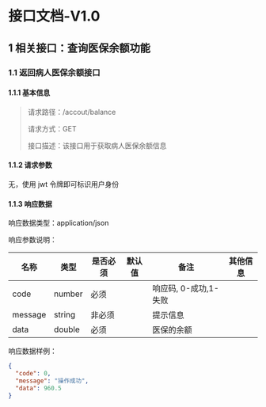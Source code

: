 # 接口文档-V1.0

## 1 相关接口：查询医保余额功能

### 1.1 返回病人医保余额接口

#### 1.1.1 基本信息

> 请求路径：/accout/balance
>
> 请求方式：GET
>
> 接口描述：该接口用于获取病人医保余额信息

#### 1.1.2 请求参数

无，使用 jwt 令牌即可标识用户身份

#### 1.1.3 响应数据

响应数据类型：application/json

响应参数说明：

| 名称    | 类型   | 是否必须 | 默认值 | 备注                  | 其他信息 |
| ------- | ------ | -------- | ------ | --------------------- | -------- |
| code    | number | 必须     |        | 响应码, 0-成功,1-失败 |          |
| message | string | 非必须   |        | 提示信息              |          |
| data    | double | 必须     |        | 医保的余额            |          |

响应数据样例：

```json
{
  "code": 0,
  "message": "操作成功",
  "data": 960.5
}
```
